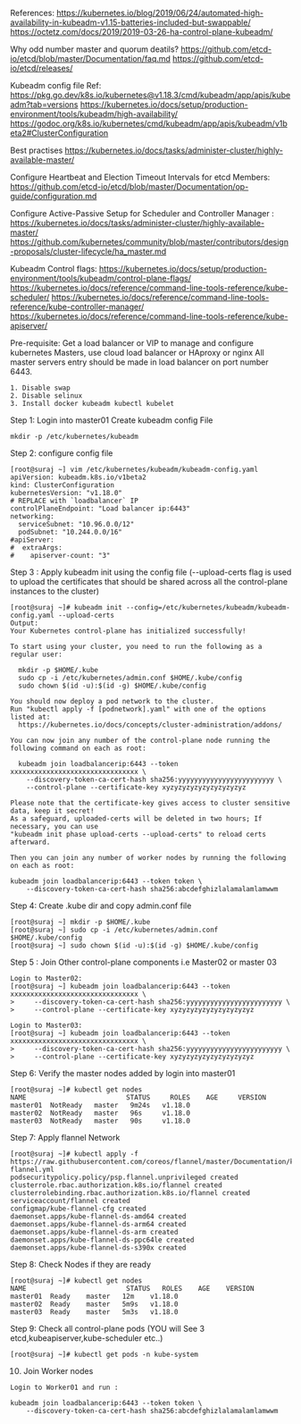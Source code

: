 References:
https://kubernetes.io/blog/2019/06/24/automated-high-availability-in-kubeadm-v1.15-batteries-included-but-swappable/
https://octetz.com/docs/2019/2019-03-26-ha-control-plane-kubeadm/

Why odd number master and quorum deatils?
https://github.com/etcd-io/etcd/blob/master/Documentation/faq.md
https://github.com/etcd-io/etcd/releases/

Kubeadm config file Ref:
https://pkg.go.dev/k8s.io/kubernetes@v1.18.3/cmd/kubeadm/app/apis/kubeadm?tab=versions
https://kubernetes.io/docs/setup/production-environment/tools/kubeadm/high-availability/
https://godoc.org/k8s.io/kubernetes/cmd/kubeadm/app/apis/kubeadm/v1beta2#ClusterConfiguration

Best practises
https://kubernetes.io/docs/tasks/administer-cluster/highly-available-master/   

Configure Heartbeat and Election Timeout Intervals for etcd Members:
https://github.com/etcd-io/etcd/blob/master/Documentation/op-guide/configuration.md

Configure Active-Passive Setup for Scheduler and Controller Manager : 
https://kubernetes.io/docs/tasks/administer-cluster/highly-available-master/
https://github.com/kubernetes/community/blob/master/contributors/design-proposals/cluster-lifecycle/ha_master.md 

Kubeadm Control flags:
https://kubernetes.io/docs/setup/production-environment/tools/kubeadm/control-plane-flags/
https://kubernetes.io/docs/reference/command-line-tools-reference/kube-scheduler/
https://kubernetes.io/docs/reference/command-line-tools-reference/kube-controller-manager/
https://kubernetes.io/docs/reference/command-line-tools-reference/kube-apiserver/

Pre-requisite:
Get a load balancer or VIP to manage and configure kubernetes Masters, use cloud load balancer or HAproxy or nginx
All master servers entry should be made in load balancer on port number 6443.
```
1. Disable swap
2. Disable selinux
3. Install docker kubeadm kubectl kubelet
```

Step 1: Login into master01 Create kubeadm config File 
```
mkdir -p /etc/kubernetes/kubeadm
```
Step 2: configure config file
```
[root@suraj ~] vim /etc/kubernetes/kubeadm/kubeadm-config.yaml
apiVersion: kubeadm.k8s.io/v1beta2
kind: ClusterConfiguration
kubernetesVersion: "v1.18.0"
# REPLACE with `loadbalancer` IP
controlPlaneEndpoint: "Load balancer ip:6443"
networking:
  serviceSubnet: "10.96.0.0/12"
  podSubnet: "10.244.0.0/16"
#apiServer:
#  extraArgs:
#    apiserver-count: "3"
```

Step 3 : Apply kubeadm init using the config file (--upload-certs flag is used to upload the certificates that should be shared across all the control-plane instances to the cluster)
```
[root@suraj ~]# kubeadm init --config=/etc/kubernetes/kubeadm/kubeadm-config.yaml --upload-certs
Output:
Your Kubernetes control-plane has initialized successfully!

To start using your cluster, you need to run the following as a regular user:

  mkdir -p $HOME/.kube
  sudo cp -i /etc/kubernetes/admin.conf $HOME/.kube/config
  sudo chown $(id -u):$(id -g) $HOME/.kube/config

You should now deploy a pod network to the cluster.
Run "kubectl apply -f [podnetwork].yaml" with one of the options listed at:
  https://kubernetes.io/docs/concepts/cluster-administration/addons/

You can now join any number of the control-plane node running the following command on each as root:

  kubeadm join loadbalancerip:6443 --token xxxxxxxxxxxxxxxxxxxxxxxxxxxxxxxx \
    --discovery-token-ca-cert-hash sha256:yyyyyyyyyyyyyyyyyyyyyyyy \
    --control-plane --certificate-key xyzyzyzyzyzyzyzyzyzyz

Please note that the certificate-key gives access to cluster sensitive data, keep it secret!
As a safeguard, uploaded-certs will be deleted in two hours; If necessary, you can use
"kubeadm init phase upload-certs --upload-certs" to reload certs afterward.

Then you can join any number of worker nodes by running the following on each as root:

kubeadm join loadbalancerip:6443 --token token \
    --discovery-token-ca-cert-hash sha256:abcdefghizlalamalamlamwwm
```

Step 4: Create .kube dir and copy admin.conf file
```
[root@suraj ~] mkdir -p $HOME/.kube
[root@suraj ~] sudo cp -i /etc/kubernetes/admin.conf $HOME/.kube/config
[root@suraj ~] sudo chown $(id -u):$(id -g) $HOME/.kube/config
```
Step 5 : Join Other control-plane components i.e Master02 or master 03
```
Login to Master02:
[root@suraj ~] kubeadm join loadbalancerip:6443 --token xxxxxxxxxxxxxxxxxxxxxxxxxxxxxxxx \
>     --discovery-token-ca-cert-hash sha256:yyyyyyyyyyyyyyyyyyyyyyyy \
>     --control-plane --certificate-key xyzyzyzyzyzyzyzyzyzyz

Login to Master03:
[root@suraj ~] kubeadm join loadbalancerip:6443 --token xxxxxxxxxxxxxxxxxxxxxxxxxxxxxxxx \
>     --discovery-token-ca-cert-hash sha256:yyyyyyyyyyyyyyyyyyyyyyyy \
>     --control-plane --certificate-key xyzyzyzyzyzyzyzyzyzyz
```

Step 6: Verify the master nodes added by login into master01
```
[root@suraj ~]# kubectl get nodes
NAME                         STATUS     ROLES    AGE     VERSION
master01  NotReady   master   9m24s   v1.18.0
master02  NotReady   master   96s     v1.18.0
master03  NotReady   master   90s     v1.18.0
```

Step 7: Apply flannel Network
```
[root@suraj ~]# kubectl apply -f https://raw.githubusercontent.com/coreos/flannel/master/Documentation/kube-flannel.yml
podsecuritypolicy.policy/psp.flannel.unprivileged created
clusterrole.rbac.authorization.k8s.io/flannel created
clusterrolebinding.rbac.authorization.k8s.io/flannel created
serviceaccount/flannel created
configmap/kube-flannel-cfg created
daemonset.apps/kube-flannel-ds-amd64 created
daemonset.apps/kube-flannel-ds-arm64 created
daemonset.apps/kube-flannel-ds-arm created
daemonset.apps/kube-flannel-ds-ppc64le created
daemonset.apps/kube-flannel-ds-s390x created
```
Step 8: Check Nodes if they are ready
```
[root@suraj ~]# kubectl get nodes
NAME                         STATUS   ROLES    AGE    VERSION
master01  Ready    master   12m    v1.18.0
master02  Ready    master   5m9s   v1.18.0
master03  Ready    master   5m3s   v1.18.0
```
Step 9: Check all control-plane pods (YOU will See 3 etcd,kubeapiserver,kube-scheduler etc..)
```
[root@suraj ~]# kubectl get pods -n kube-system
```
10. Join Worker nodes 
```
Login to Worker01 and run :

kubeadm join loadbalancerip:6443 --token token \
    --discovery-token-ca-cert-hash sha256:abcdefghizlalamalamlamwwm
```

